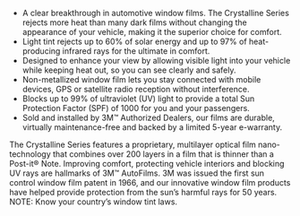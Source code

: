 - A clear breakthrough in automotive window films. The Crystalline Series rejects more heat than many dark films without changing the appearance of your vehicle, making it the superior choice for comfort.
- Light tint rejects up to 60% of solar energy and up to 97% of heat-producing infrared rays for the ultimate in comfort.
- Designed to enhance your view by allowing visible light into your vehicle while keeping heat out, so you can see clearly and safely.
- Non-metallized window film lets you stay connected with mobile devices, GPS or satellite radio reception without interference.
- Blocks up to 99% of ultraviolet (UV) light to provide a total Sun Protection Factor (SPF) of 1000 for you and your passengers.
- Sold and installed by 3M™ Authorized Dealers, our films are durable, virtually maintenance-free and backed by a limited 5-year e-warranty.
  
The Crystalline Series features a proprietary, multilayer optical film nano-technology that combines over 200 layers in a film that is thinner than a Post-it® Note. Improving comfort, protecting vehicle interiors and blocking UV rays are hallmarks of 3M™ AutoFilms. 3M was issued the first sun control window film patent in 1966, and our innovative window film products have helped provide protection from the sun’s harmful rays for 50 years. NOTE: Know your country’s window tint laws.